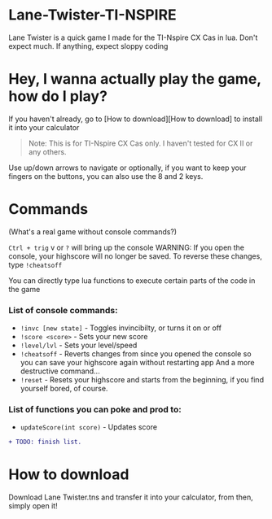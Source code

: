 # Lane-Twister-TI-NSPIRE
Lane Twister is a quick game I made for the TI-Nspire CX Cas in lua.
Don't expect much. If anything, expect sloppy coding

# Hey, I wanna actually play the game, how do I play?

If you haven't already, go to [How to download][How to download] to install it into your calculator

> Note: This is for TI-Nspire CX Cas only. I haven't tested for CX II or any others.

Use up/down arrows to navigate or optionally, if you want to keep your fingers on the buttons, you can also use the 8 and 2 keys.

# Commands

(What's a real game without console commands?)

`Ctrl + trig` v or `?` will bring up the console
WARNING: If you open the console, your highscore will no longer be saved. To reverse these changes, type `!cheatsoff`

You can directly type lua functions to execute certain parts of the code in the game

### List of console commands:

* `!invc [new state]` - Toggles invincibilty, or turns it on or off
* `!score <score>` - Sets your new score
* `!level/lvl` - Sets your level/speed
* `!cheatsoff` - Reverts changes from since you opened the console so you can save your highscore again without restarting app
And a more destructive command...
* `!reset` - Resets your highscore and starts from the beginning, if you find yourself bored, of course.

### List of functions you can poke and prod to:

* `updateScore(int score)` - Updates score
```diff
+ TODO: finish list.
```
# How to download

Download Lane Twister.tns and transfer it into your calculator, from then, simply open it!

